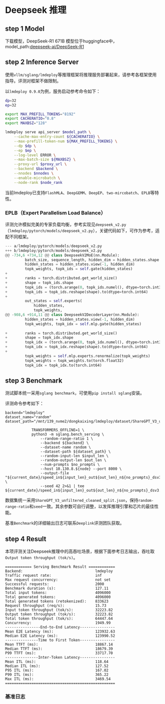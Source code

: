 # Deepseek 推理
## step 1 Model
下载模型，DeepSeek-R1 671B 模型位于huggingface中，model_path:[deepseek-ai/DeepSeek-R1](https://hf-mirror.com/deepseek-ai/DeepSeek-R1)


## step 2 Inference Server
使用`vllm/sglang/lmdeploy`等推理框架将推理服务部署起来，请参考各框架使用指导。评测对框架不做限制。

以`lmdeploy 0.9.0`为例，服务启动参考命令如下：

``` Bash
dp=32
ep=32

export MAX_PREFILL_TOKENS="8192"
export CACHERATIO="0.8"
export MAXBSZ="128"

lmdeploy serve api_server $model_path \
    --cache-max-entry-count ${CACHERATIO} \
    --max-prefill-token-num ${MAX_PREFILL_TOKENS} \
    --dp $dp \
    --ep $ep \
    --log-level ERROR \
    --max-batch-size ${MAXBSZ} \
    --proxy-url $proxy_url \
    --backend $backend \
    --nnodes $nnodes \
    --enable-microbatch \
    --node-rank $node_rank
```

当前lmdeploy已支持`FlashMLA`、`DeepGEMM`、`DeepEP`、`two-mircobatch`、`EPLB`等特性。


### EPLB（Expert Parallelism Load Balance） 
评测允许模拟完美的专家负载均衡，参考实现见`deepseek_v2.py`（`lmdeploy/pytorch/models/deepseek_v2.py`），关键代码如下，可作为参考，适配不同框架。

``` Python
--- a/lmdeploy/pytorch/models/deepseek_v2.py
+++ b/lmdeploy/pytorch/models/deepseek_v2.py
@@ -734,6 +734,12 @@ class DeepseekV2MoE(nn.Module):
         batch_size, sequence_length, hidden_dim = hidden_states.shape
         hidden_states = hidden_states.view(-1, hidden_dim)
         topk_weights, topk_ids = self.gate(hidden_states)
+        
+        ranks = torch.distributed.get_world_size()
+        shape = topk_ids.shape
+        topk_ids = (torch.arange(0, topk_ids.numel(), dtype=torch.int32, device=topk_ids.device) % ranks) * self.num_experts / ranks
+        topk_ids = topk_ids.reshape(shape).to(dtype=torch.int64)
+    
         out_states = self.experts(
             hidden_states,
             topk_weights,
@@ -908,6 +914,11 @@ class DeepseekV2DecoderLayer(nn.Module):
         hidden_states = hidden_states.view(-1, hidden_dim)
         topk_weights, topk_idx = self.mlp.gate(hidden_states)
 
+        ranks = torch.distributed.get_world_size()
+        shape = topk_idx.shape
+        topk_idx = (torch.arange(0, topk_idx.numel(), dtype=torch.int32, device=topk_idx.device) % ranks) * self.mlp.num_experts / ranks
+        topk_idx = topk_idx.reshape(shape).to(dtype=torch.int64)
+
         topk_weights = self.mlp.experts.renormalize(topk_weights)
         topk_weights = topk_weights.to(torch.float32)
         topk_idx = topk_idx.to(torch.int64)

```



## step 3 Benchmark

测试脚本统一采用`sglang benchmark`，可使用`pip install sglang`安装。


评测命令参考如下：

```
backend="lmdeploy"
dataset_name="random"
dataset_path="/mnt/139_nvme2/dongkaixing/lmdeploy/dataset/ShareGPT_V3_unfiltered_cleaned_split.json"

            TRANSFORMERS_OFFLINE=1 \
            python3 -m sglang.bench_serving \
                --random-range-ratio 1 \
                --backend ${backend} \
                --dataset-name random \
                --dataset-path ${dataset_path} \
                --random-input-len $input_len \
                --random-output-len $out_len \
                --num-prompts $no_prompts \
                --host 10.130.8.${node} --port 8000 \
                --output-file "${current_date}/speed_in${input_len}_out${out_len}_n${no_prompts}_dsv3.csv" \
                --seed 42 2>&1 | tee ${current_date}/speed_in${input_len}_out${out_len}_n${no_prompts}_dsv3.log
```

数据集统一采用`ShareGPT_V3_unfiltered_cleaned_split.json`，保持`random-range-ratio`和`seed`一致。其余参数可自行调整，以发挥推理引擎和芯片的最佳性能。

基准`Benchmark`的详细输出日志可联系`Deeplink`评测团队获取。


## step 4 Result

本项评测关注Deepseek推理中的高吞吐场景，根据下面参考日志输出，吞吐取`Output token throughput (tok/s)`。

```
============ Serving Benchmark Result ============
Backend:                                 lmdeploy  
Traffic request rate:                    inf       
Max request concurrency:                 not set   
Successful requests:                     2000      
Benchmark duration (s):                  127.11    
Total input tokens:                      4096000   
Total generated tokens:                  4096000   
Total generated tokens (retokenized):    833623    
Request throughput (req/s):              15.73     
Input token throughput (tok/s):          32223.82  
Output token throughput (tok/s):         32223.82  
Total token throughput (tok/s):          64447.64  
Concurrency:                             1949.99   
----------------End-to-End Latency----------------
Mean E2E Latency (ms):                   123932.63 
Median E2E Latency (ms):                 123990.52 
---------------Time to First Token----------------
Mean TTFT (ms):                          18867.14  
Median TTFT (ms):                        18679.39  
P99 TTFT (ms):                           33717.70  
---------------Inter-Token Latency----------------
Mean ITL (ms):                           118.64    
Median ITL (ms):                         127.52    
P95 ITL (ms):                            167.02    
P99 ITL (ms):                            365.22    
Max ITL (ms):                            3469.54   
==================================================

```
### 基准日志


